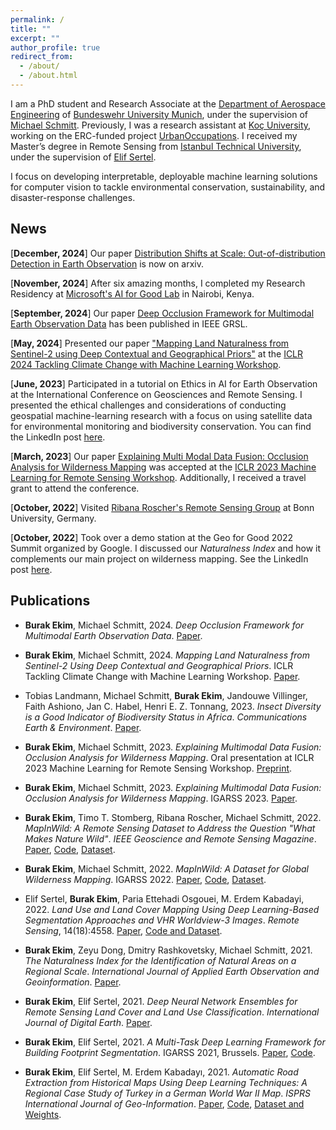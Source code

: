 ```yaml
---
permalink: /
title: ""
excerpt: ""
author_profile: true
redirect_from: 
  - /about/
  - /about.html
---
```


I am a PhD student and Research Associate at the [Department of Aerospace Engineering](https://www.unibw.de/lrt) of [Bundeswehr University Munich](https://www.unibw.de/home), under the supervision of [Michael Schmitt](https://schmitt-muc.github.io/). Previously, I was a research assistant at [Koç University](https://www.ku.edu.tr/en/), working on the ERC-funded project [UrbanOccupations](https://urbanoccupations.ku.edu.tr/). I received my Master’s degree in Remote Sensing from [Istanbul Technical University](https://www.itu.edu.tr/en), under the supervision of [Elif Sertel](https://web.itu.edu.tr/~sertele/).

I focus on developing interpretable, deployable machine learning solutions for computer vision to tackle environmental conservation, sustainability, and disaster-response challenges.

## News

[**December, 2024**] Our paper [Distribution Shifts at Scale: Out-of-distribution Detection in Earth Observation](https://arxiv.org/abs/2412.13394) is now on arxiv.

[**November, 2024**] After six amazing months, I completed my Research Residency at [Microsoft's AI for Good Lab](https://www.microsoft.com/en-us/research/group/ai-for-good-research-lab/) in Nairobi, Kenya.

[**September, 2024**] Our paper [Deep Occlusion Framework for Multimodal Earth Observation Data](https://ieeexplore.ieee.org/document/10680581) has been published in IEEE GRSL.

[**May, 2024**] Presented our paper ["Mapping Land Naturalness from Sentinel-2 using Deep Contextual and Geographical Priors"](https://arxiv.org/abs/2406.19302) at the [ICLR 2024 Tackling Climate Change with Machine Learning Workshop](https://www.climatechange.ai/events/iclr2024).

[**June, 2023**] Participated in a tutorial on Ethics in AI for Earth Observation at the International Conference on Geosciences and Remote Sensing. I presented the ethical challenges and considerations of conducting geospatial machine-learning research with a focus on using satellite data for environmental monitoring and biodiversity conservation. You can find the LinkedIn post [here](https://www.linkedin.com/embed/feed/update/urn:li:share:7088108532616568832).

[**March, 2023**] Our paper [Explaining Multi Modal Data Fusion: Occlusion Analysis for Wilderness Mapping](https://arxiv.org/abs/2304.02407) was accepted at the [ICLR 2023 Machine Learning for Remote Sensing Workshop](https://nasaharvest.github.io/ml-for-remote-sensing/iclr2023/#travel-support). Additionally, I received a travel grant to attend the conference.

[**October, 2022**] Visited [Ribana Roscher's Remote Sensing Group](http://rs.ipb.uni-bonn.de/people/) at Bonn University, Germany.

[**October, 2022**] Took over a demo station at the Geo for Good 2022 Summit organized by Google. I discussed our _Naturalness Index_ and how it complements our main project on wilderness mapping. See the LinkedIn post [here](https://www.linkedin.com/posts/burakekim_wild-wilderness-naturalness-activity-6983534299677356032-6A7v?utm_source=li_share).

<!-- 
[**August, 2022**] I presented our study "Towards an Automatic, Satellite-Based Mapping of Wilderness Areas" at ForestST 2022 in Berlin.

[**June, 2022**] I presented our work "MapInWild: A Dataset for Global Wilderness Mapping" at IGARSS 2022. You can find my related LinkedIn post [here](https://www.linkedin.com/posts/burakekim_wilderness-explainablemachinelarning-enviromentalmonitoring-activity-6955923794850893824-MWq1?utm_source=linkedin_share).

[**January, 2022**] [2021 Best M.Sc. Thesis Award]: My master's thesis, titled "Land Cover and Land Use Classification of Multi-Modal High-Resolution Satellite Images Using a Multi-Task Deep Learning Approach," received first prize in the IEEE GRSS Turkey Master Thesis Competition. You can watch my talk [here](https://www.youtube.com/watch?v=KznDYXoMdjQ) and view the competition announcement [here](https://grssturkey.org//tez-yarismasi) (in Turkish).

[**July, 2021**] I presented our work "A Multi-Task Deep Learning Framework for Building Footprint Segmentation" at IGARSS 2021.

[**October, 2020**] The SPOT-7 and TerraSAR-X images used in my M.Sc. thesis were delivered by [AIRBUS](https://www.airbus.com/) and the [German Aerospace Center (DLR)](https://www.dlr.de/EN/Home/home_node.html) after positive evaluation of scientific proposals.

[**July, 2020**] My M.Sc. thesis was awarded by [The Scientific and Technological Research Council of Turkey](https://www.tubitak.gov.tr/en) under the 2210/C Scholarship Program in the Priority Fields in Science and Technology. You can read more about my thesis and related posts [here](https://www.linkedin.com/feed/update/urn:li:activity:6817060928564015104/).
!--> 

## Publications

- **Burak Ekim**, Michael Schmitt, 2024. *Deep Occlusion Framework for Multimodal Earth Observation Data*. [Paper](https://ieeexplore.ieee.org/document/10680581).

- **Burak Ekim**, Michael Schmitt, 2024. *Mapping Land Naturalness from Sentinel-2 Using Deep Contextual and Geographical Priors*. ICLR Tackling Climate Change with Machine Learning Workshop. [Paper](https://arxiv.org/abs/2406.19302).

- Tobias Landmann, Michael Schmitt, **Burak Ekim**, Jandouwe Villinger, Faith Ashiono, Jan C. Habel, Henri E. Z. Tonnang, 2023. *Insect Diversity is a Good Indicator of Biodiversity Status in Africa*. *Communications Earth & Environment*. [Paper](https://www.nature.com/articles/s43247-023-00896-1).

-  **Burak Ekim**, Michael Schmitt, 2023. *Explaining Multimodal Data Fusion: Occlusion Analysis for Wilderness Mapping*. Oral presentation at ICLR 2023 Machine Learning for Remote Sensing Workshop. [Preprint](https://arxiv.org/pdf/2304.02407.pdf).

- **Burak Ekim**, Michael Schmitt, 2023. *Explaining Multimodal Data Fusion: Occlusion Analysis for Wilderness Mapping*. IGARSS 2023. [Paper](https://ieeexplore.ieee.org/document/10283349).

- **Burak Ekim**, Timo T. Stomberg, Ribana Roscher, Michael Schmitt, 2022. *MapInWild: A Remote Sensing Dataset to Address the Question "What Makes Nature Wild"*. *IEEE Geoscience and Remote Sensing Magazine*. [Paper](https://ieeexplore.ieee.org/document/10089830?source=authoralert), [Code](https://github.com/burakekim/MapInWild), [Dataset](https://dataverse.harvard.edu/dataverse/mapinwild).

- **Burak Ekim**, Michael Schmitt, 2022. *MapInWild: A Dataset for Global Wilderness Mapping*. IGARSS 2022. [Paper](https://ieeexplore.ieee.org/document/9883217), [Code](https://github.com/burakekim/MapInWild), [Dataset](https://dataverse.harvard.edu/dataverse/mapinwild).

- Elif Sertel, **Burak Ekim**, Paria Ettehadi Osgouei, M. Erdem Kabadayi, 2022. *Land Use and Land Cover Mapping Using Deep Learning-Based Segmentation Approaches and VHR Worldview-3 Images*. *Remote Sensing*, 14(18):4558. [Paper](https://doi.org/10.3390/rs14184558), [Code and Dataset](https://github.com/burakekim/LULCMapping-WV3images-CORINE-DLMethods).

- **Burak Ekim**, Zeyu Dong, Dmitry Rashkovetsky, Michael Schmitt, 2021. *The Naturalness Index for the Identification of Natural Areas on a Regional Scale*. *International Journal of Applied Earth Observation and Geoinformation*. [Paper](https://www.sciencedirect.com/science/article/pii/S0303243421003299).

- **Burak Ekim**, Elif Sertel, 2021. *Deep Neural Network Ensembles for Remote Sensing Land Cover and Land Use Classification*. *International Journal of Digital Earth*. [Paper](https://www.tandfonline.com/doi/full/10.1080/17538947.2021.1980125).

- **Burak Ekim**, Elif Sertel, 2021. *A Multi-Task Deep Learning Framework for Building Footprint Segmentation*. IGARSS 2021, Brussels. [Paper](https://ieeexplore.ieee.org/document/9554766), [Code](https://github.com/burakekim/MTL_homoscedastic_SRB).

- **Burak Ekim**, Elif Sertel, M. Erdem Kabadayı, 2021. *Automatic Road Extraction from Historical Maps Using Deep Learning Techniques: A Regional Case Study of Turkey in a German World War II Map*. *ISPRS International Journal of Geo-Information*. [Paper](https://www.mdpi.com/2220-9964/10/8/492), [Code](https://github.com/UrbanOccupationsOETR/Automatic-Road-Extraction-from-Historical-Maps-using-Deep-Learning-Techniques), [Dataset and Weights](https://urbanoccupations.ku.edu.tr/historical-road-types-for-turkey-1940s/).

<script type="text/javascript" style="height:10px; width:10px" id="clustrmaps" src="//clustrmaps.com/map_v2.js?d=9kmrPH6U4ucC9bOOYr5mKNmBfa0zVBRvBzSgE0Wv9nY&cl=ffffff&w=a"></script>

